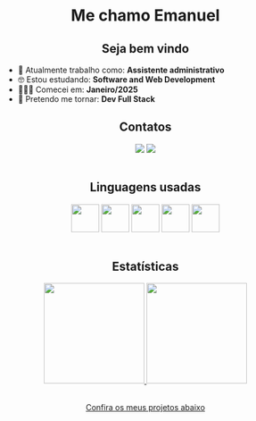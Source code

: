 <h1 align="center">Me chamo Emanuel</h1>
<h2 align="center">Seja bem vindo</h2>

- 🏢 Atualmente trabalho como: <strong>Assistente administrativo</strong>
- 🤓 Estou estudando: <strong>Software and Web Development</strong>
- 🏃‍♂️‍➡️ Comecei em: <strong>Janeiro/2025</strong>
- 🚩 Pretendo me tornar: <strong>Dev Full Stack</strong>

<h2 align="center">Contatos</h2>
<div align="center">
  <a href = "mailto:emanueljonatas28@gmail.com"><img loading="lazy" src="https://img.shields.io/badge/Gmail-D14836?style=for-the-badge&logo=gmail&logoColor=white" target="_blank"></a>
  <a href="https://www.linkedin.com/in/emanuel-jonatas-94b025306" target="_blank"><img loading="lazy" src="https://img.shields.io/badge/-LinkedIn-%230077B5?style=for-the-badge&logo=linkedin&logoColor=white" target="_blank"></a>   
</div>
<br>

<div align="center">
  <h2>Linguagens usadas</h2>
  <img src="https://cdn.jsdelivr.net/gh/devicons/devicon@latest/icons/python/python-original.svg" width="50"/>
  <img src="https://cdn.jsdelivr.net/gh/devicons/devicon@latest/icons/html5/html5-plain.svg" width="50"/>
  <img src="https://cdn.jsdelivr.net/gh/devicons/devicon@latest/icons/css3/css3-plain.svg" width="50"/>                 
  <img src="https://cdn.jsdelivr.net/gh/devicons/devicon@latest/icons/javascript/javascript-plain.svg" width="50"/>
  <img src="https://cdn.jsdelivr.net/gh/devicons/devicon@latest/icons/csharp/csharp-plain.svg" width="50"/>
</div>
<br>

<h2 align="center">Estatísticas</h2>
<div align="center">
<a href="https://github.com/EmanuelBatixta">
  <img loading="lazy" height="180em" src="https://github-readme-stats.vercel.app/api/top-langs/?username=EmanuelBatixta&layout=compact&langs_count=7&theme=dracula"/>
  <img loading="lazy" height="180em" src="https://github-readme-stats.vercel.app/api?username=EmanuelBatixta&show_icons=true&theme=dracula&include_all_commits=true&count_private=true"/>
</div>
<br>
<p align="center" color="gray">Confira os meus projetos abaixo<p>
